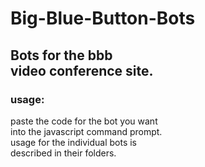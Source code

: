 # Big-Blue-Button-Bots


## Bots for the bbb<br>video conference site.

### usage:

paste the code for the bot you want<br>
into the javascript command prompt.<br>
usage for the  individual  bots  is<br>
described in their folders.
